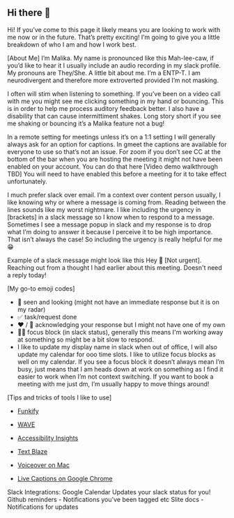 ## Hi there 👋

Hi! If you’ve come to this page it likely means you are looking to work with me now or in the future. That’s pretty exciting! I’m going to give you a little breakdown of who I am and how I work best.

[About Me]
I’m Malika. My name is pronounced like this Mah-lee-caw, if you’d like to hear it I usually include an audio recording in my slack profile. My pronouns are They/She. 
A little bit about me. I’m a ENTP-T. I am neurodivergent and therefore more extroverted provided I’m not masking.

I often will stim when listening to something. If you’ve been on a video call with me you might see me clicking something in my hand or bouncing. This is in order to help me process auditory feedback better. I also have a disability that can cause intermittiment shakes. Long story short if you see me shaking or bouncing it’s a Malika feature not a bug!

In a remote setting for meetings unless it’s on a 1:1 setting I will generally always ask for an option for captions. In gmeet the captions are available for everyone to use so that’s not an issue. For zoom if you don’t see CC at the bottom of the bar when you are hosting the meeting it might not have been enabled on your account. You can do that here [Video demo walkthrough TBD] You will need to have enabled this before a meeting for it to take effect unfortunately.

I much prefer slack over email. I’m a context over content person usually, I like knowing why or where a message is coming from. Reading between the lines sounds like my worst nightmare. I like including the urgency in [brackets] in a slack message so I know when to respond to a message. Sometimes I see a message popup in slack and my response is to drop what I’m doing to answer it because I perceive it to be high importance. That isn’t always the case! So including the urgency is really helpful for me 😁

Example of a slack message might look like this
Hey 👋 [Not urgent]. Reaching out from a thought I had earlier about this meeting. Doesn't need a reply today!

[My go-to emoji codes]
- 👀 seen and looking (might not have an immediate response but it is on my radar)
- ✅ task/request done
- ❤️ / 🙏 acknowledging your response but I might not have one of my own
- 👩‍💻 focus block (in slack status), generally this means I'm working away at something so might be a bit slow to respond.
- I like to update my display name in slack when out of office, I will also update my calendar for ooo time slots. I like to utilize focus blocks as well on my calendar. If you see a focus block it doesn’t always mean I’m busy, just means that I am heads down at work on something as I find it easier to work when I’m not context switching. If you want to book a meeting with me just dm, I’m usually happy to move things around!

[Tips and tricks of tools I like to use]

- [Funkify](https://www.funkify.org/)

- [WAVE](https://wave.webaim.org/)

- [Accessibility Insights](https://accessibilityinsights.io/)

- [Text Blaze](https://blaze.today/)

- [Voiceover on Mac](https://dequeuniversity.com/tips/learn-voiceover)

- [Live Captions on Google Chrome](https://support.google.com/chrome/answer/10538231?hl=en)

Slack Integrations:
Google Calendar Updates your slack status for you!
Github reminders - Notifications you've been tagged etc
Slite docs - Notifications for updates


